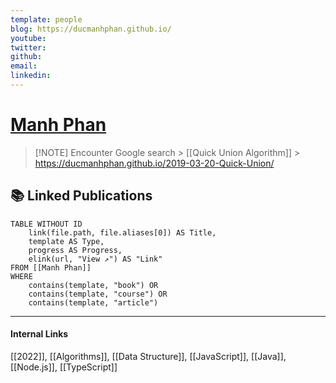 ```yaml
---
template: people
blog: https://ducmanhphan.github.io/
youtube: 
twitter: 
github: 
email: 
linkedin: 
---
```

# [Manh Phan](https://ducmanhphan.github.io/2)

> [!NOTE] Encounter
> Google search > [[Quick Union Algorithm]] > https://ducmanhphan.github.io/2019-03-20-Quick-Union/

## 📚 Linked Publications
```dataview
TABLE WITHOUT ID 
	link(file.path, file.aliases[0]) AS Title,
	template AS Type,
	progress AS Progress,
	elink(url, "View ↗️") AS "Link"
FROM [[Manh Phan]] 
WHERE 
	contains(template, "book") OR 
	contains(template, "course") OR 
	contains(template, "article")
```

---
#### Internal Links
[[2022]], [[Algorithms]], [[Data Structure]], [[JavaScript]], [[Java]], [[Node.js]], [[TypeScript]]